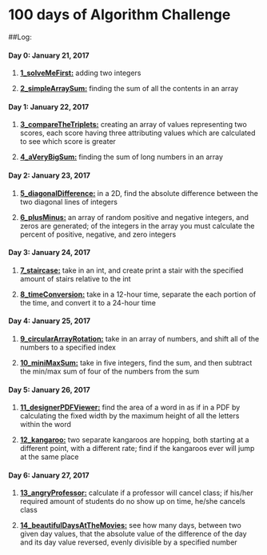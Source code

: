 # 100 days of Algorithm Challenge

##Log:

#### Day 0: January 21, 2017
1) [**1_solveMeFirst:**](https://github.com/Lukeskins/100-days-of-Algorithm-Challenge/blob/master/Algorithms/1_solveMeFirst.java) adding two integers

2) [**2_simpleArraySum:**](https://github.com/Lukeskins/100-days-of-Algorithm-Challenge/blob/master/Algorithms/2_simpleArraySum.java) finding the sum of all the contents in an array

#### Day 1: January 22, 2017
1) [**3_compareTheTriplets:**](https://github.com/Lukeskins/100-days-of-Algorithm-Challenge/blob/master/Algorithms/3_compareTheTriplets.java) creating an array of values representing two scores, each score having three attributing values which are calculated to see which score is greater

2) [**4_aVeryBigSum:**](https://github.com/Lukeskins/100-days-of-Algorithm-Challenge/blob/master/Algorithms/4_aVeryBigSum.java) finding the sum of long numbers in an array

#### Day 2: January 23, 2017
1) [**5_diagonalDifference:**](https://github.com/Lukeskins/100-days-of-Algorithm-Challenge/blob/master/Algorithms/5_diagonalDifference.java) in a 2D, find the absolute difference between the two diagonal lines of integers

2) [**6_plusMinus:**](https://github.com/Lukeskins/100-days-of-Algorithm-Challenge/blob/master/Algorithms/6_plusMinus.java) an array of random positive and negative integers, and zeros are generated; of the integers in the array you must calculate the percent of positive, negative, and zero integers

#### Day 3: January 24, 2017
1) [**7_staircase:**](https://github.com/Lukeskins/100-days-of-Algorithm-Challenge/blob/master/Algorithms/7_staircase.java) take in an int, and create print a stair with the specified amount of stairs relative to the int

2) [**8_timeConversion:**](https://github.com/Lukeskins/100-days-of-Algorithm-Challenge/blob/master/Algorithms/8_timeConversion.java) take in a 12-hour time, separate the each portion of the time, and convert it to a 24-hour time

#### Day 4: January 25, 2017
1) [**9_circularArrayRotation:**](https://github.com/Lukeskins/100-days-of-Algorithm-Challenge/blob/master/Algorithms/9_circularArrayRotation.java) take in an array of numbers, and shift all of the numbers to a specified index

2) [**10_miniMaxSum:**](https://github.com/Lukeskins/100-days-of-Algorithm-Challenge/blob/master/Algorithms/10_miniMaxSum.java) take in five integers, find the sum, and then subtract the min/max sum of four of the numbers from the sum

#### Day 5: January 26, 2017
1) [**11_designerPDFViewer:**](https://github.com/Lukeskins/100-days-of-Algorithm-Challenge/blob/master/Algorithms/11_designerPDFViewer.java) find the area of a word in as if in a PDF by calculating the fixed width by the maximum height of all the letters within the word

2) [**12_kangaroo:**](https://github.com/Lukeskins/100-days-of-Algorithm-Challenge/blob/master/Algorithms/12_kangaroo.java) two separate kangaroos are hopping, both starting at a different point, with a different rate; find if the kangaroos ever will jump at the same place

#### Day 6: January 27, 2017
1) [**13_angryProfessor:**](https://github.com/Lukeskins/100-days-of-Algorithm-Challenge/blob/master/Algorithms/13_angryProfessor.java) calculate if a professor will cancel class; if his/her required amount of students do no show up on time, he/she cancels class

2) [**14_beautifulDaysAtTheMovies:**](https://github.com/Lukeskins/100-days-of-Algorithm-Challenge/blob/master/Algorithms/14_beautifulDaysAtTheMovies.java) see how many days, between two given day values, that the absolute value of the difference of the day and its day value reversed, evenly divisible by a specified number
